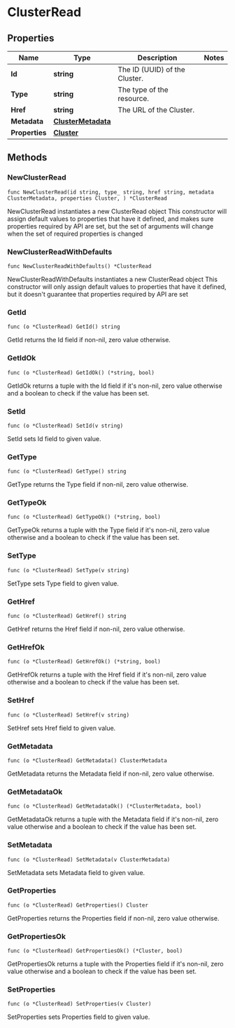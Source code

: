 # ClusterRead

## Properties

|Name | Type | Description | Notes|
|------------ | ------------- | ------------- | -------------|
|**Id** | **string** | The ID (UUID) of the Cluster. | |
|**Type** | **string** | The type of the resource. | |
|**Href** | **string** | The URL of the Cluster. | |
|**Metadata** | [**ClusterMetadata**](ClusterMetadata.md) |  | |
|**Properties** | [**Cluster**](Cluster.md) |  | |

## Methods

### NewClusterRead

`func NewClusterRead(id string, type_ string, href string, metadata ClusterMetadata, properties Cluster, ) *ClusterRead`

NewClusterRead instantiates a new ClusterRead object
This constructor will assign default values to properties that have it defined,
and makes sure properties required by API are set, but the set of arguments
will change when the set of required properties is changed

### NewClusterReadWithDefaults

`func NewClusterReadWithDefaults() *ClusterRead`

NewClusterReadWithDefaults instantiates a new ClusterRead object
This constructor will only assign default values to properties that have it defined,
but it doesn't guarantee that properties required by API are set

### GetId

`func (o *ClusterRead) GetId() string`

GetId returns the Id field if non-nil, zero value otherwise.

### GetIdOk

`func (o *ClusterRead) GetIdOk() (*string, bool)`

GetIdOk returns a tuple with the Id field if it's non-nil, zero value otherwise
and a boolean to check if the value has been set.

### SetId

`func (o *ClusterRead) SetId(v string)`

SetId sets Id field to given value.


### GetType

`func (o *ClusterRead) GetType() string`

GetType returns the Type field if non-nil, zero value otherwise.

### GetTypeOk

`func (o *ClusterRead) GetTypeOk() (*string, bool)`

GetTypeOk returns a tuple with the Type field if it's non-nil, zero value otherwise
and a boolean to check if the value has been set.

### SetType

`func (o *ClusterRead) SetType(v string)`

SetType sets Type field to given value.


### GetHref

`func (o *ClusterRead) GetHref() string`

GetHref returns the Href field if non-nil, zero value otherwise.

### GetHrefOk

`func (o *ClusterRead) GetHrefOk() (*string, bool)`

GetHrefOk returns a tuple with the Href field if it's non-nil, zero value otherwise
and a boolean to check if the value has been set.

### SetHref

`func (o *ClusterRead) SetHref(v string)`

SetHref sets Href field to given value.


### GetMetadata

`func (o *ClusterRead) GetMetadata() ClusterMetadata`

GetMetadata returns the Metadata field if non-nil, zero value otherwise.

### GetMetadataOk

`func (o *ClusterRead) GetMetadataOk() (*ClusterMetadata, bool)`

GetMetadataOk returns a tuple with the Metadata field if it's non-nil, zero value otherwise
and a boolean to check if the value has been set.

### SetMetadata

`func (o *ClusterRead) SetMetadata(v ClusterMetadata)`

SetMetadata sets Metadata field to given value.


### GetProperties

`func (o *ClusterRead) GetProperties() Cluster`

GetProperties returns the Properties field if non-nil, zero value otherwise.

### GetPropertiesOk

`func (o *ClusterRead) GetPropertiesOk() (*Cluster, bool)`

GetPropertiesOk returns a tuple with the Properties field if it's non-nil, zero value otherwise
and a boolean to check if the value has been set.

### SetProperties

`func (o *ClusterRead) SetProperties(v Cluster)`

SetProperties sets Properties field to given value.



